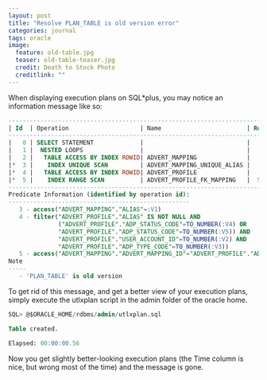 ```yaml
---
layout: post
title: "Resolve PLAN_TABLE is old version error"
categories: journal
tags: oracle
image:
  feature: old-table.jpg
  teaser: old-table-teaser.jpg
  credit: Death to Stock Photo
  creditlink: ""
---
```

When displaying execution plans on SQL*plus, you may notice an information message like so:

``` SQL
-------------------------------------------------------------------------------------------------
| Id  | Operation                    | Name                        | Rows  | Bytes | Cost (%CPU)|
-------------------------------------------------------------------------------------------------
|   0 | SELECT STATEMENT             |                             |     1 |   129 |     2   (0)|
|   1 |  NESTED LOOPS                |                             |     1 |   129 |     2   (0)|
|   2 |   TABLE ACCESS BY INDEX ROWID| ADVERT_MAPPING              |     1 |     8 |     1   (0)|
|*  3 |    INDEX UNIQUE SCAN         | ADVERT_MAPPING_UNIQUE_ALIAS |     1 |       |     1   (0)|
|*  4 |   TABLE ACCESS BY INDEX ROWID| ADVERT_PROFILE              |     1 |   121 |     1   (0)|
|*  5 |    INDEX RANGE SCAN          | ADVERT_PROFILE_FK_MAPPING   |  5549 |       |     1   (0)|
-------------------------------------------------------------------------------------------------
Predicate Information (identified by operation id):
---------------------------------------------------
   3 - access("ADVERT_MAPPING"."ALIAS"=:V1)
   4 - filter("ADVERT_PROFILE"."ALIAS" IS NOT NULL AND
              ("ADVERT_PROFILE"."ADP_STATUS_CODE"=TO_NUMBER(:V4) OR
              "ADVERT_PROFILE"."ADP_STATUS_CODE"=TO_NUMBER(:V5)) AND
              "ADVERT_PROFILE"."USER_ACCOUNT_ID"=TO_NUMBER(:V2) AND
              "ADVERT_PROFILE"."ADP_TYPE_CODE"=TO_NUMBER(:V3))
   5 - access("ADVERT_MAPPING"."ADVERT_MAPPING_ID"="ADVERT_PROFILE"."ADVERT_MAPPING_ID")
Note
-----
   - 'PLAN_TABLE' is old version
```

To get rid of this message, and get a better view of your execution plans, simply execute the utlxplan script in the admin folder of the oracle home.

``` SQL
SQL> @$ORACLE_HOME/rdbms/admin/utlxplan.sql

Table created.

Elapsed: 00:00:00.56
```

Now you get slightly better-looking execution plans (the Time column is nice, but wrong most of the time) and the message is gone.
